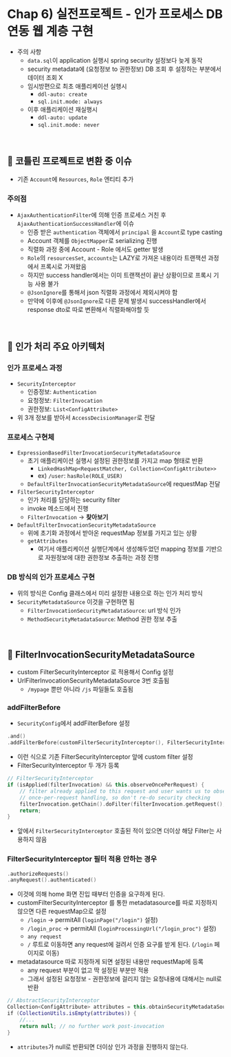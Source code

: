 # Chap 6) 실전프로젝트 - 인가 프로세스 DB 연동 웹 계층 구현

- 주의 사항
  - `data.sql`이 application 실행시 spring security 설정보다 늦게 동작
  - security metadata에 (요청정보 to 권한정보) DB 조회 후 설정하는 부분에서 데이터 조회 X
  - 임시방편으로 최초 애플리케이션 실행시
    - `ddl-auto: create`
    - `sql.init.mode: always`
  - 이후 애플리케이션 재실행시
    - `ddl-auto: update`
    - `sql.init.mode: never`

<br>

## :pushpin: 코틀린 프로젝트로 변환 중 이슈

- 기존 `Account`에 `Resources`, `Role` 엔티티 추가

### 주의점
- `AjaxAuthenticationFilter`에 의해 인증 프로세스 거친 후 `AjaxAuthenticationSuccessHandler`에 이슈 
  - 인증 받은 `authentication` 객체에서 `principal` 을 `Account`로 type casting
  - Account 객체를 `ObjectMapper`로 serializing 진행
  - 직렬화 과정 중에 Account - Role 에서도 getter 발생
  - `Role`의 `resourcesSet`, `accounts`는 LAZY로 가져온 내용이라 트랜잭션 과정에서 프록시로 가져왔음
  - 하지만 success handler에서는 이미 트랜잭션이 끝난 상황이므로 프록시 기능 사용 불가
  - `@JsonIgnore`를 통해서 json 직렬화 과정에서 제외시켜야 함
  - 만약에 이후에 `@JsonIgnore`로 다른 문제 발생시 successHandler에서 response dto로 따로 변환해서 직렬화해야할 듯

<br>

## :pushpin: 인가 처리 주요 아키텍처

### 인가 프로세스 과정
- `SecurityInterceptor`
  - 인증정보: `Authentication`
  - 요청정보: `FilterInvocation`
  - 권한정보: `List<ConfigAttribute>`
- 위 3개 정보를 받아서 `AccessDecisionManager`로 전달

### 프로세스 구현체
- `ExpressionBasedFilterInvocationSecurityMetadataSource`
  - 초기 애플리케이션 실행시 설정된 권한정보를 가지고 map 형태로 반환
    - `LinkedHashMap<RequestMatcher, Collection<ConfigAttribute>>`
    - ex) `/user`: `hasRole(ROLE_USER)`
  - `DefaultFilterInvocationSecurityMetadataSource`에 requestMap 전달
- `FilterSecurityInterceptor`
  - 인가 처리를 담당하는 security filter
  - invoke 메소드에서 진행 
  - `FilterInvocation` -> **찾아보기**
- `DefaultFilterInvocationSecurityMetadataSource`
  - 위에 초기화 과정에서 받아온 requestMap 정보를 가지고 있는 상황
  - `getAttributes`
    - 여기서 애플리케이션 실행단계에서 생성해두었던 mapping 정보를 기반으로 자원정보에 대한 권한정보 추출하는 과정 진행

### DB 방식의 인가 프로세스 구현
- 위의 방식은 Config 클래스에서 미리 설정한 내용으로 하는 인가 처리 방식
- `SecurityMetadataSource` 이것을 구현하면 됨
  - `FilterInvocationSecurityMetadataSource`: url 방식 인가
  - `MethodSecurityMetadataSource`: Method 권한 정보 추출

<br>

## :pushpin: FilterInvocationSecurityMetadataSource
- custom FilterSecurityInterceptor 로 적용해서 Config 설정
- UrlFilterInvocationSecurityMetadataSource 3번 호출됨
  - `/mypage` 뿐만 아니라 `/js` 파일들도 호출됨

### addFilterBefore
- `SecurityConfig`에서 addFilterBefore 설정
```kotlin
.and()
.addFilterBefore(customFilterSecurityInterceptor(), FilterSecurityInterceptor::class.java)
```
- 이런 식으로 기존 FilterSecurityInterceptor 앞에 custom filter 설정
- FilterSecurityInterceptor 두 개가 등록

```kotlin
// FilterSecurityInterceptor
if (isApplied(filterInvocation) && this.observeOncePerRequest) {
    // filter already applied to this request and user wants us to observe
    // once-per-request handling, so don't re-do security checking
    filterInvocation.getChain().doFilter(filterInvocation.getRequest(), filterInvocation.getResponse());
    return;
}
```
- 앞에서 `FilterSecurityInterceptor` 호출된 적이 있으면 더이상 해당 Filter는 사용하지 않음

### FilterSecurityInterceptor 필터 적용 안하는 경우

```kotlin
.authorizeRequests()
.anyRequest().authenticated()
```
- 이것에 의해 home 화면 진입 때부터 인증을 요구하게 된다.
- customFilterSecurityInterceptor 를 통한 metadatasource를 따로 지정하지 않으면 다른 requestMap으로 설정
  - `/login` -> permitAll (`loginPage("/login")` 설정)
  - `/login_proc` -> permitAll (`loginProcessingUrl("/login_proc")` 설정)
  - `any request`
  - `/` 루트로 이동하면 any request에 걸려서 인증 요구를 받게 된다. (`/login` 페이지로 이동)
- metadatasource 따로 지정하게 되면 설정된 내용만 requestMap에 등록
  - any request 부분이 없고 딱 설정된 부분만 적용
  - 그래서 설정된 요청정보 - 권한정보에 걸리지 않는 요청내용에 대해서는 null로 반환
```kotlin
// AbstractSecurityInterceptor
Collection<ConfigAttribute> attributes = this.obtainSecurityMetadataSource().getAttributes(object);
if (CollectionUtils.isEmpty(attributes)) {
    //...
    return null; // no further work post-invocation
}
```
- `attributes`가 null로 반환되면 더이상 인가 과정을 진행하지 않는다.